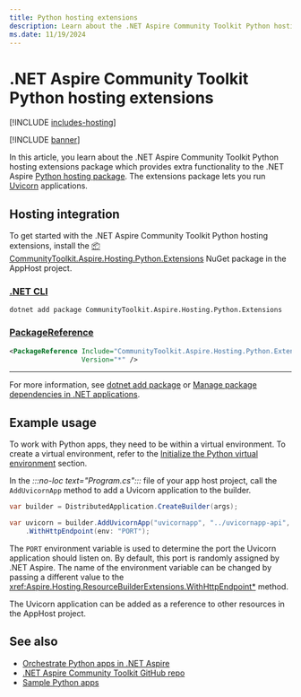 ```yaml
---
title: Python hosting extensions
description: Learn about the .NET Aspire Community Toolkit Python hosting extensions package which provides extra functionality to the .NET Aspire Python hosting package.
ms.date: 11/19/2024
---
```


# .NET Aspire Community Toolkit Python hosting extensions

[!INCLUDE [includes-hosting](../includes/includes-hosting.md)]

[!INCLUDE [banner](includes/banner.md)]

In this article, you learn about the .NET Aspire Community Toolkit Python hosting extensions package which provides extra functionality to the .NET Aspire [Python hosting package](https://nuget.org/packages/Aspire.Hosting.Python).
The extensions package lets you run [Uvicorn](https://www.uvicorn.org/) applications.

## Hosting integration

To get started with the .NET Aspire Community Toolkit Python hosting extensions, install the [📦 CommunityToolkit.Aspire.Hosting.Python.Extensions](https://nuget.org/packages/CommunityToolkit.Aspire.Hosting.Python.Extensions) NuGet package in the AppHost project.

### [.NET CLI](#tab/dotnet-cli)

```dotnetcli
dotnet add package CommunityToolkit.Aspire.Hosting.Python.Extensions
```

### [PackageReference](#tab/package-reference)

```xml
<PackageReference Include="CommunityToolkit.Aspire.Hosting.Python.Extensions"
                  Version="*" />
```

---

For more information, see [dotnet add package](/dotnet/core/tools/dotnet-add-package) or [Manage package dependencies in .NET applications](/dotnet/core/tools/dependencies).

## Example usage

To work with Python apps, they need to be within a virtual environment. To create a virtual environment, refer to the [Initialize the Python virtual environment](../get-started/build-aspire-apps-with-python.md?tabs=powershell#initialize-the-python-virtual-environment) section.

In the _:::no-loc text="Program.cs":::_ file of your app host project, call the `AddUvicornApp` method to add a Uvicorn application to the builder.

```csharp
var builder = DistributedApplication.CreateBuilder(args);

var uvicorn = builder.AddUvicornApp("uvicornapp", "../uvicornapp-api", "main:app")
    .WithHttpEndpoint(env: "PORT");
```

The `PORT` environment variable is used to determine the port the Uvicorn application should listen on. By default, this port is randomly assigned by .NET Aspire. The name of the environment variable can be changed by passing a different value to the <xref:Aspire.Hosting.ResourceBuilderExtensions.WithHttpEndpoint*> method.

The Uvicorn application can be added as a reference to other resources in the AppHost project.

## See also

- [Orchestrate Python apps in .NET Aspire](../get-started/build-aspire-apps-with-Python.md)
- [.NET Aspire Community Toolkit GitHub repo](https://github.com/CommunityToolkit/Aspire)
- [Sample Python apps](https://github.com/CommunityToolkit/Aspire/tree/main/examples/python)
